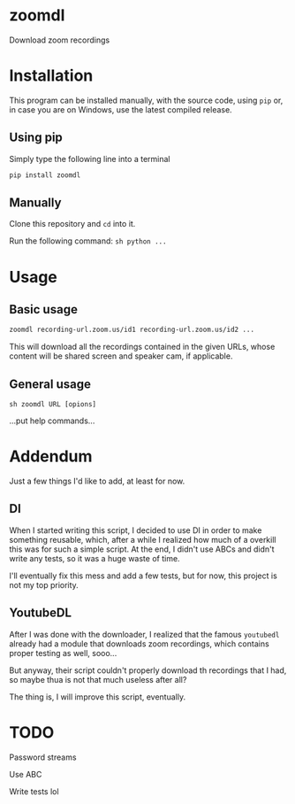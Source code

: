# zoomdl
Download zoom recordings

# Installation
This program can be installed manually, with the source code, using `pip` or, in case you are on Windows, use the latest compiled release.

## Using pip
Simply type the following line into a terminal
```sh
pip install zoomdl
```

## Manually
Clone this repository and `cd` into it.

Run the following command:
`sh python ...`


# Usage
## Basic usage
```sh
zoomdl recording-url.zoom.us/id1 recording-url.zoom.us/id2 ...
```

This will download all the recordings contained in the given URLs, whose content will be shared screen and speaker cam, if applicable.

## General usage
`sh zoomdl URL [opions]`

...put help commands...


# Addendum
Just a few things I'd like to add, at least for now.

## DI
When I started writing this script, I decided to use DI in order to make something reusable, which, after a while I realized how much of a overkill this was for such a simple script. At the end, I didn't use ABCs and didn't write any tests, so it was a huge waste of time.

I'll eventually fix this mess and add a few tests, but for now, this project is not my top priority.

## YoutubeDL
After I was done with the downloader, I realized that the famous `youtubedl` already had a module that downloads zoom recordings, which contains proper testing as well, sooo...

But anyway, their script couldn't properly download th recordings that I had, so maybe thua is not that much useless after all?

The thing is, I will improve this script, eventually.

# TODO
Password streams

Use ABC

Write tests lol
